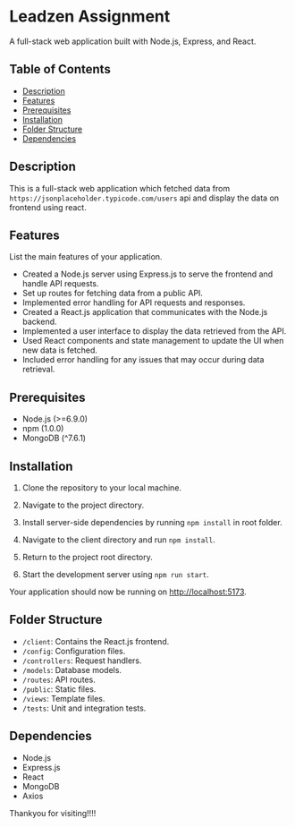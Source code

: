 # Leadzen Assignment

A full-stack web application built with Node.js, Express, and React.

## Table of Contents

- [Description](#description)
- [Features](#features)
- [Prerequisites](#prerequisites)
- [Installation](#installation)
- [Folder Structure](#folder-structure)
- [Dependencies](#dependencies)

## Description

This is a full-stack web application which fetched data from `https://jsonplaceholder.typicode.com/users` api and display the data on frontend using react.

## Features

List the main features of your application.

- Created a Node.js server using Express.js to serve the frontend and handle API requests.
- Set up routes for fetching data from a public API.
- Implemented error handling for API requests and responses.
- Created a React.js application that communicates with the Node.js backend.
- Implemented a user interface to display the data retrieved from the API.
- Used React components and state management to update the UI when new data is fetched.
- Included error handling for any issues that may occur during data retrieval.


## Prerequisites

- Node.js (>=6.9.0)
- npm (1.0.0)
- MongoDB (^7.6.1)

## Installation

1. Clone the repository to your local machine.


2. Navigate to the project directory.


3. Install server-side dependencies by running `npm install` in root folder.


4. Navigate to the client directory and run `npm install`.


5. Return to the project root directory.


6. Start the development server using `npm run start`.


Your application should now be running on [http://localhost:5173](http://localhost:3000).

## Folder Structure

- `/client`: Contains the React.js frontend.
- `/config`: Configuration files.
- `/controllers`: Request handlers.
- `/models`: Database models.
- `/routes`: API routes.
- `/public`: Static files.
- `/views`: Template files.
- `/tests`: Unit and integration tests.

## Dependencies

- Node.js
- Express.js
- React
- MongoDB
- Axios

Thankyou for visiting!!!!
